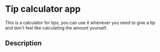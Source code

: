 # Tip calculator app

This is a calculator for tips, you can use it whenever you need to give a tip and don't feel like calculating the amount yourself.

## Description
